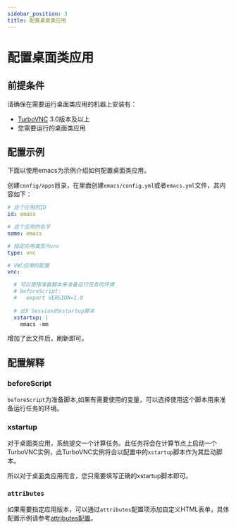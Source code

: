 ```yaml
---
sidebar_position: 3
title: 配置桌面类应用
---
```


# 配置桌面类应用 

## 前提条件

请确保在需要运行桌面类应用的机器上安装有：

- [TurboVNC](https://turbovnc.org/) 3.0版本及以上
- 您需要运行的桌面类应用

## 配置示例

下面以使用emacs为示例介绍如何配置桌面类应用。

创建`config/apps`目录，在里面创建`emacs/config.yml`或者`emacs.yml`文件，其内容如下：

```yaml title="config/apps/emacs/config.yml"
# 这个应用的ID
id: emacs

# 这个应用的名字
name: emacs

# 指定应用类型为vnc
type: vnc

# VNC应用的配置
vnc: 

  # 可以使用准备脚本来准备运行任务的环境
  # beforeScript:
  #   export VERSION=1.0
  
  # 此X Session的xstartup脚本
  xstartup: |
    emacs -mm

```

增加了此文件后，刷新即可。

## 配置解释

### beforeScript

`beforeScript`为准备脚本,如果有需要使用的变量，可以选择使用这个脚本用来准备运行任务的环境。

### xstartup

对于桌面类应用，系统提交一个计算任务。此任务将会在计算节点上启动一个TurboVNC实例，此TurboVNC实例将会以配置中的`xstartup`脚本作为其启动脚本。

所以对于桌面类应用而言，您只需要填写正确的xstartup脚本即可。

### `attributes`

如果需要指定应用版本，可以通过`attributes`配置项添加自定义HTML表单，具体配置示例请参考[attributes配置](./configure-attributes.md)。